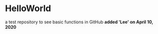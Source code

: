 # HelloWorld
a test repository to see basic functions in GitHub
**added 'Lee' on April 10, 2020**
~~~ Hello, my test!
